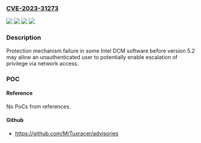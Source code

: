 ### [CVE-2023-31273](https://cve.mitre.org/cgi-bin/cvename.cgi?name=CVE-2023-31273)
![](https://img.shields.io/static/v1?label=Product&message=Intel%20DCM%20software&color=blue)
![](https://img.shields.io/static/v1?label=Version&message=before%20version%205.2%20&color=brightgreen)
![](https://img.shields.io/static/v1?label=Vulnerability&message=Protection%20mechanism%20failure&color=brightgreen)
![](https://img.shields.io/static/v1?label=Vulnerability&message=escalation%20of%20privilege&color=brightgreen)

### Description

Protection mechanism failure in some Intel DCM software before version 5.2 may allow an unauthenticated user to potentially enable escalation of privilege via network access.

### POC

#### Reference
No PoCs from references.

#### Github
- https://github.com/MrTuxracer/advisories

